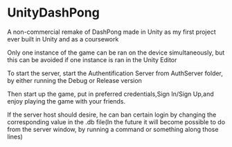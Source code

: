 # UnityDashPong
A non-commercial remake of DashPong made in Unity as my first project ever built in Unity and as a coursework

Only one instance of the game can be ran on the device simultaneously, but this can be avoided if one instance is ran in the Unity Editor

To start the server, start the Authentification Server from AuthServer folder, by either running the Debug or Release version

Then start up the game, put in preferred credentials,Sign In/Sign Up,and enjoy playing the game with your friends.

If the server host should desire, he can ban certain login by changing the corresponding value in the .db file(In the future it will become possible
to do from the server window, by running a command or something along those lines)
